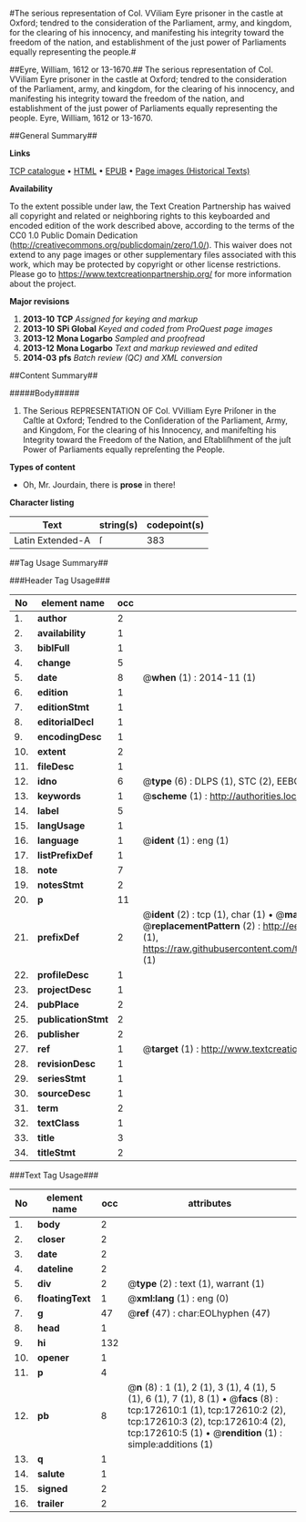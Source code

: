 #The serious representation of Col. VViliam Eyre prisoner in the castle at Oxford; tendred to the consideration of the Parliament, army, and kingdom, for the clearing of his innocency, and manifesting his integrity toward the freedom of the nation, and establishment of the just power of Parliaments equally representing the people.#

##Eyre, William, 1612 or 13-1670.##
The serious representation of Col. VViliam Eyre prisoner in the castle at Oxford; tendred to the consideration of the Parliament, army, and kingdom, for the clearing of his innocency, and manifesting his integrity toward the freedom of the nation, and establishment of the just power of Parliaments equally representing the people.
Eyre, William, 1612 or 13-1670.

##General Summary##

**Links**

[TCP catalogue](http://www.ota.ox.ac.uk/tcp/)  • 
[HTML](http://tei.it.ox.ac.uk/tcp/Texts-HTML/free/A84/A84320.html)  • 
[EPUB](http://tei.it.ox.ac.uk/tcp/Texts-EPUB/free/A84/A84320.epub) • 
[Page images (Historical Texts)](https://historicaltexts.jisc.ac.uk/eebo-45789301e)

**Availability**

To the extent possible under law, the Text Creation Partnership has waived all copyright and related or neighboring rights to this keyboarded and encoded edition of the work described above, according to the terms of the CC0 1.0 Public Domain Dedication (http://creativecommons.org/publicdomain/zero/1.0/). This waiver does not extend to any page images or other supplementary files associated with this work, which may be protected by copyright or other license restrictions. Please go to https://www.textcreationpartnership.org/ for more information about the project.

**Major revisions**

1. __2013-10__ __TCP__ *Assigned for keying and markup*
1. __2013-10__ __SPi Global__ *Keyed and coded from ProQuest page images*
1. __2013-12__ __Mona Logarbo__ *Sampled and proofread*
1. __2013-12__ __Mona Logarbo__ *Text and markup reviewed and edited*
1. __2014-03__ __pfs__ *Batch review (QC) and XML conversion*

##Content Summary##

#####Body#####

1. The Serious REPRESENTATION OF Col. VVilliam Eyre Priſoner in the Caſtle at Oxford; Tendred to the Conſideration of the Parliament, Army, and Kingdom, For the clearing of his Innocency, and manifeſting his Integrity toward the Freedom of the Nation, and Eſtabliſhment of the juſt Power of Parliaments equally repreſenting the People.

**Types of content**

  * Oh, Mr. Jourdain, there is **prose** in there!

**Character listing**


|Text|string(s)|codepoint(s)|
|---|---|---|
|Latin Extended-A|ſ|383|

##Tag Usage Summary##

###Header Tag Usage###

|No|element name|occ|attributes|
|---|---|---|---|
|1.|__author__|2||
|2.|__availability__|1||
|3.|__biblFull__|1||
|4.|__change__|5||
|5.|__date__|8| @__when__ (1) : 2014-11 (1)|
|6.|__edition__|1||
|7.|__editionStmt__|1||
|8.|__editorialDecl__|1||
|9.|__encodingDesc__|1||
|10.|__extent__|2||
|11.|__fileDesc__|1||
|12.|__idno__|6| @__type__ (6) : DLPS (1), STC (2), EEBO-CITATION (1), OCLC (1), VID (1)|
|13.|__keywords__|1| @__scheme__ (1) : http://authorities.loc.gov/ (1)|
|14.|__label__|5||
|15.|__langUsage__|1||
|16.|__language__|1| @__ident__ (1) : eng (1)|
|17.|__listPrefixDef__|1||
|18.|__note__|7||
|19.|__notesStmt__|2||
|20.|__p__|11||
|21.|__prefixDef__|2| @__ident__ (2) : tcp (1), char (1)  •  @__matchPattern__ (2) : ([0-9\-]+):([0-9IVX]+) (1), (.+) (1)  •  @__replacementPattern__ (2) : http://eebo.chadwyck.com/downloadtiff?vid=$1&page=$2 (1), https://raw.githubusercontent.com/textcreationpartnership/Texts/master/tcpchars.xml#$1 (1)|
|22.|__profileDesc__|1||
|23.|__projectDesc__|1||
|24.|__pubPlace__|2||
|25.|__publicationStmt__|2||
|26.|__publisher__|2||
|27.|__ref__|1| @__target__ (1) : http://www.textcreationpartnership.org/docs/. (1)|
|28.|__revisionDesc__|1||
|29.|__seriesStmt__|1||
|30.|__sourceDesc__|1||
|31.|__term__|2||
|32.|__textClass__|1||
|33.|__title__|3||
|34.|__titleStmt__|2||


###Text Tag Usage###

|No|element name|occ|attributes|
|---|---|---|---|
|1.|__body__|2||
|2.|__closer__|2||
|3.|__date__|2||
|4.|__dateline__|2||
|5.|__div__|2| @__type__ (2) : text (1), warrant (1)|
|6.|__floatingText__|1| @__xml:lang__ (1) : eng (0)|
|7.|__g__|47| @__ref__ (47) : char:EOLhyphen (47)|
|8.|__head__|1||
|9.|__hi__|132||
|10.|__opener__|1||
|11.|__p__|4||
|12.|__pb__|8| @__n__ (8) : 1 (1), 2 (1), 3 (1), 4 (1), 5 (1), 6 (1), 7 (1), 8 (1)  •  @__facs__ (8) : tcp:172610:1 (1), tcp:172610:2 (2), tcp:172610:3 (2), tcp:172610:4 (2), tcp:172610:5 (1)  •  @__rendition__ (1) : simple:additions (1)|
|13.|__q__|1||
|14.|__salute__|1||
|15.|__signed__|2||
|16.|__trailer__|2||
